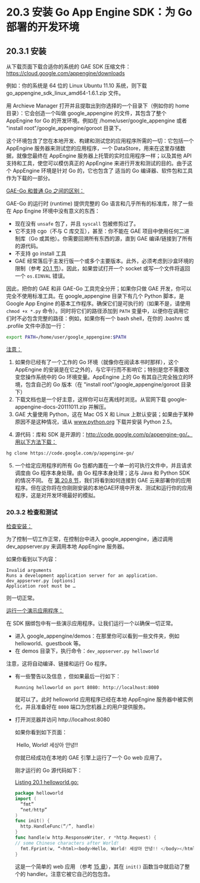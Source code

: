 # 20.3 安装 Go App Engine SDK：为 Go 部署的开发环境

## 20.3.1 安装

从下载页面下载合适你的系统的 GAE SDK 压缩文件：https://cloud.google.com/appengine/downloads

例如：你的系统是 64 位的 Linux Ubuntu 11.10 系统，则下载 go_appengine_sdk_linux_amd64-1.6.1.zip 文件。

用 Archieve Manager 打开并且提取出到你选择的一个目录下（例如你的 home 目录）：它会创造一个叫做 google_appengine 的文件，其包含了整个 AppEngine for Go 的开发环境。例如在 /home/user/google_appengine 或者 "install root"/google_appengine/goroot 目录下。

这个环境包含了您在本地开发、构建和测试您的应用程序所需的一切：它包括一个 AppEngine 服务器来测试您的应用程序，一个 DataStore，用来在这里存储数据，就像您最终在 AppEngine 服务器上托管的实时应用程序一样；以及其他 API 支持和工具，使您可以模仿真正的 AppEngine 来进行开发和测试的目的。由于这个 AppEngine 环境是针对 Go 的，它也包含了 适当的 Go 编译器、软件包和工具作为下载的一部分。

<u>GAE-Go 和普通 Go 之间的区别：</u>

GAE-Go 的运行时 (runtime) 提供完整的 Go 语言和几乎所有的标准库，除了一些在 App Engine 环境中没有意义的东西：

- 现在没有 `unsafe` 包了，并且 `syscall` 包被修剪过了。
- 它不支持 cgo（不与 C 库交互），甚至：你不能在 GAE 项目中使用任何二进制库（Go 或其他）。你需要回溯所有东西的源，直到 GAE 编译/链接到了所有的源代码。
- 不支持 go install 工具
- GAE 经常落后于主发行版一个或多个主要版本。此外，必须考虑到沙盒环境的限制（参考 [20.1 节](20.1.md)）。因此，如果尝试打开一个 socket 或写一个文件将返回一个 `os.EINVAL` 错误。

因此，把你的 GAE 和非 GAE-Go 工具完全分开；如果你只做 GAE 开发，你可以完全不使用标准工具。在 google_appengine 目录下有几个 Python 脚本，是 Google App Engine 的基本工作程序。确保它们是可执行的（如果不是，请使用 `chmod +x *.py` 命令）。同时将它们的路径添加到 `PATH` 变量中，以便你在调用它们时不必包含完整的路径：例如，如果你有一个 bash shell，在你的 .bashrc 或 .profile 文件中添加一行：

```bash
export PATH=/home/user/google_appengine:$PATH
```

<u>注意：</u>

1) 如果你已经有了一个工作的 Go 环境（就像你在阅读本书时那样），这个  AppEngine 的安装是在它之外的，与它平行而不影响它；特别是您不需要改变您操作系统中的 Go 环境变量。AppEngine 上的 Go 有其自己完全独立的环境，包含自己的 Go 版本（在 "install root"/google_appengine/goroot 目录下）
2) 下载文档也是一个好主意，这样你可以在离线时浏览。从官网下载 google-appengine-docs-20111011.zip 并解压。
3) GAE 大量使用 Python，这在 Mac OS X 和 Linux 上默认安装；如果由于某种原因不是这种情况，请从 www.python.org 下载并安装 Python 2.5。

4. 源代码：库和 SDK 是开源的：http://code.google.com/p/appengine-go/。用以下方法下载：

  ```bash
hg clone https://code.google.com/p/appengine-go/
  ```

5) 一个给定应用程序的所有 Go 包都内置在一个单一的可执行文件中，并且请求调度由 Go 程序本身处理。由 Go 程序本身处理；这与 Java 和 Python SDK 的情况不同。
   在 [第 20.8 节](20.8.md)，我们将看到如何连接到 GAE 云来部署你的应用程序。但在这你将在你刚刚安装的本地GAE环境中开发、测试和运行你的应用程序，这是对开发环境最好的模拟。

### 20.3.2 检查和测试

<u>检查安装：</u>

为了控制一切工作正常，在控制台中进入 google_appengine，通过调用 dev_appserver.py 来调用本地 AppEngine 服务器。

如果你看到以下内容：

```
Invalid arguments
Runs a development application server for an application.
dev_appserver.py [options]
Application root must be …
```

则一切正常。

<u>运行一个演示应用程序：</u>

在 SDK 捆绑包中有一些演示应用程序。让我们运行一个以确保一切正常。

- 进入 google_appengine/demos：在那里你可以看到一些文件夹，例如 helloworld、guestbook 等。
- 在 demos 目录下，执行命令：`dev_appserver.py helloworld`

注意，这将自动编译、链接和运行 Go 程序。

- 有一些警告以及信息 ，但如果最后一行如下：

  ```
  Running helloworld on port 8080: http://localhost:8080
  ```

  就可以了。此时 helloworld 应用程序已经在本地 AppEngine 服务器中被实例化，并且准备好在 `8080` 端口为您机器上的用户提供服务。

- 打开浏览器并访问 http://localhost:8080

  如果你看到如下页面：

  ​	Hello, World! 세상아 안녕!!

  你就已经成功在本地的 GAE 引擎上运行了一个 Go web 应用了。

  刚才运行的 Go 源代码如下：

  <u>Listing 20.1 helloworld.go:</u>

  ```go
  package helloworld
  import (
  	“fmt”
  	“net/http”
  )
  func init() {
  	http.HandleFunc(“/”, handle)
  }
  func handle(w http.ResponseWriter, r *http.Request) {
  // some Chinese characters after World!
  	fmt.Fprint(w, “<html><body>Hello, World! 세상아 안녕!! </body></html>”)
  }
  ```

  这是一个简单的 web 应用 （参考 [15 章](15.0.md)），其在 `init()` 函数当中就启动了整个的 handler。注意它被它自己的包包含。

